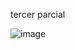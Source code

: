 tercer parcial

![image](https://github.com/slaguero/Optativo-3/assets/148821277/1d196bf7-5a28-495c-8488-c552ebf24d48)
